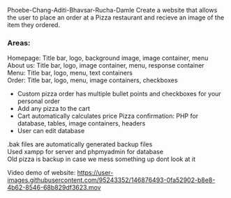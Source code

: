Phoebe-Chang-Aditi-Bhavsar-Rucha-Damle
Create a website that allows the user to place an order at a Pizza restaurant and recieve an image of the item they ordered.

### Areas: ###
Homepage: Title bar, logo, background image, 
image container, menu  
About us: Title bar, logo, image container,
menu, response container  
Menu: Title bar, logo, menu, text containers  
Order: Title bar, logo, menu, image containers,
checkboxes  
* Custom pizza order has multiple bullet points and checkboxes for your personal order
* Add any pizza to the cart
* Cart automatically calculates price
Pizza confirmation: PHP for database, tables, image containers, headers
* User can edit database

.bak files are automatically generated backup files  
Used xampp for server and phpmyadmin for database  
Old pizza is backup in case we mess something up dont look at it

Video demo of website:
https://user-images.githubusercontent.com/95243352/146876493-0fa52902-b8e8-4b62-8546-68b829df3623.mov
